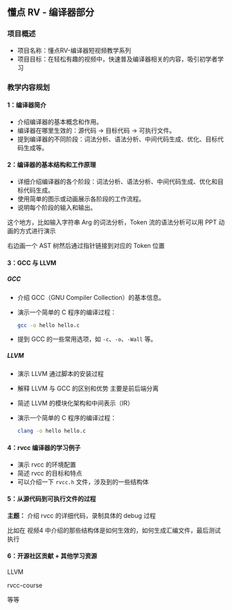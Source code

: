 ## 懂点 RV - 编译器部分

### 项目概述

- 项目名称：懂点RV-编译器短视频教学系列
- 项目目标：在轻松有趣的视频中，快速普及编译器相关的内容，吸引初学者学习



### 教学内容规划

#### 1：编译器简介

- 介绍编译器的基本概念和作用。
- 编译器在哪里生效的：源代码 -> 目标代码 -> 可执行文件。
- 提到编译器的不同阶段：词法分析、语法分析、中间代码生成、优化、目标代码生成等。



#### 2：编译器的基本结构和工作原理

- 详细介绍编译器的各个阶段：词法分析、语法分析、中间代码生成、优化和目标代码生成。
- 使用简单的图示或动画展示各阶段的工作流程。
- 说明每个阶段的输入和输出。

这个地方，比如输入字符串 Arg 的词法分析，Token 流的语法分析可以用 PPT 动画的方式进行演示

右边画一个 AST 树然后通过指针链接到对应的 Token 位置



#### 3：GCC 与 LLVM

##### GCC

- 介绍 GCC（GNU Compiler Collection）的基本信息。

- 演示一个简单的 C 程序的编译过程：
  ```bash
  gcc -o hello hello.c
  ```
  
- 提到 GCC 的一些常用选项，如 `-c`、`-o`、`-Wall` 等。



##### LLVM

- 演示 LLVM 通过脚本的安装过程

- 解释 LLVM 与 GCC 的区别和优势    主要是前后端分离

- 简述 LLVM 的模块化架构和中间表示（IR）

- 演示一个简单的 C 程序的编译过程：
  ```bash
  clang -o hello hello.c
  ```
  
  

#### 4：rvcc 编译器的学习例子

- 演示 rvcc 的环境配置
- 简述 rvcc 的目标和特点
- 可以介绍一下 `rvcc.h` 文件，涉及到的一些结构体



#### 5：从源代码到可执行文件的过程

**主题：** 介绍 rvcc 的详细代码，录制具体的 debug 过程

比如在 视频4 中介绍的那些结构体是如何生效的，如何生成汇编文件，最后测试执行



#### 6：开源社区贡献  + 其他学习资源

LLVM

rvcc-course

等等